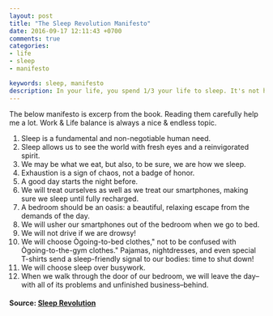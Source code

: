 ```yaml
---
layout: post
title: "The Sleep Revolution Manifesto"
date: 2016-09-17 12:11:43 +0700
comments: true
categories:
- life
- sleep
- manifesto

keywords: sleep, manifesto
description: In your life, you spend 1/3 your life to sleep. It's not how much you sleep, it's how you sleep.
---
```


The below manifesto is excerp from the book. Reading them carefully help me a lot. Work & Life balance is always a nice & endless topic.

1. Sleep is a fundamental and non-negotiable human need.
2. Sleep allows us to see the world with fresh eyes and a reinvigorated spirit.
3. We may be what we eat, but also, to be sure, we are how we sleep.
4. Exhaustion is a sign of chaos, not a badge of honor.
5. A good day starts the night before.
6. We will treat ourselves as well as we treat our smartphones, making sure we sleep until fully recharged.
7. A bedroom should be an oasis: a beautiful, relaxing escape from the demands of the day.
8. We will usher our smartphones out of the bedroom when we go to bed.
9. We will not drive if we are drowsy!
10. We will choose Ògoing-to-bed clothes," not to be confused with Ògoing-to-the-gym clothes." Pajamas, nightdresses, and even special T-shirts send a sleep-friendly signal to our bodies: time to shut down!
11. We will choose sleep over busywork.
12. When we walk through the door of our bedroom, we will leave the day–with all of its problems and unfinished business–behind.

#### Source: [Sleep Revolution](https://www.amazon.com/Sleep-Revolution-Transforming-Your-Night/dp/110190402X)
